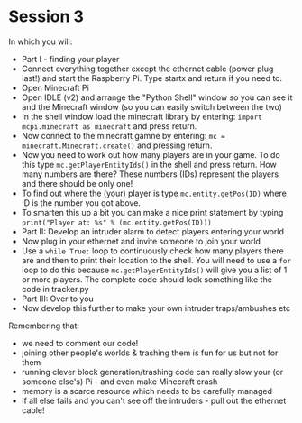 # Session 3
In which you will:
 * Part I - finding your player
  * Connect everything together except the ethernet cable (power plug last!) and start the Raspberry Pi. Type startx and return if you need to.
  * Open Minecraft Pi
  * Open IDLE (v2) and arrange the "Python Shell" window so you can see it and the Minecraft window (so you can easily switch between the two)
  * In the shell window load the minecraft library by entering: `import mcpi.minecraft as minecraft` and press return.
  * Now connect to the minecraft gamne by entering: `mc = minecraft.Minecraft.create()` and pressing return.
  * Now you need to work out how many players are in your game. To do this type `mc.getPlayerEntityIds()` in the shell and press return. How many numbers are there? These numbers (IDs) represent the players and there should be only one!
  * To find out where the (your) player is type `mc.entity.getPos(ID)` where ID is the number you got above.
  * To smarten this up a bit you can make a nice print statement by typing `print("Player at: %s" % (mc.entity.getPos(ID)))`
 * Part II: Develop an intruder alarm to detect players entering your world
  * Now plug in your ethernet and invite someone to join your world
  * Use a `while True:` loop to continuously check how many players there are and then to print their location to the shell. You will need to use a `for` loop to do this because `mc.getPlayerEntityIds()` will give you a list of 1 or more players. The complete code should look something like the code in tracker.py
 * Part III: Over to you
  * Now develop this further to make your own intruder traps/ambushes etc

Remembering that:
 * we need to comment our code!
 * joining other people's worlds & trashing them is fun for us but not for them
 * running clever block generation/trashing code can really slow your (or someone else's) Pi - and even make Minecraft crash
 * memory is a scarce resource which needs to be carefully managed
 * if all else fails and you can't see off the intruders - pull out the ethernet cable!
